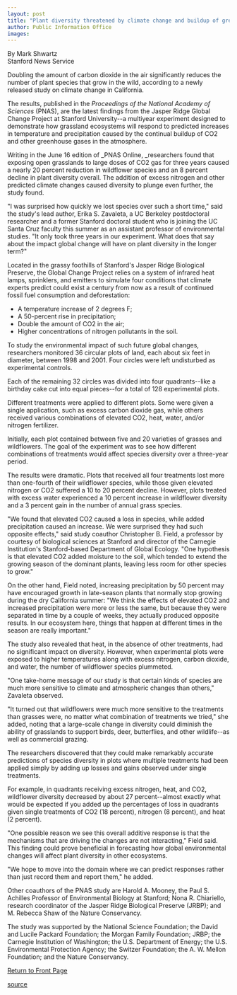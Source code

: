 ```yaml
---
layout: post
title: "Plant diversity threatened by climate change and buildup of greenhouse gas, study reveals"
author: Public Information Office
images:
---
```


By Mark Shwartz  
Stanford News Service  
  
Doubling the amount of carbon dioxide in the air significantly reduces the number of plant species that grow in the wild, according to a newly released study on climate change in California.

The results, published in the _Proceedings of the National Academy of Sciences_ (PNAS), are the latest findings from the Jasper Ridge Global Change Project at Stanford University--a multiyear experiment designed to demonstrate how grassland ecosystems will respond to predicted increases in temperature and precipitation caused by the continual buildup of CO2 and other greenhouse gases in the atmosphere.  

Writing in the June 16 edition of _PNAS Online, _researchers found that exposing open grasslands to large doses of CO2 gas for three years caused a nearly 20 percent reduction in wildflower species and an 8 percent decline in plant diversity overall. The addition of excess nitrogen and other predicted climate changes caused diversity to plunge even further, the study found.  

"I was surprised how quickly we lost species over such a short time," said the study's lead author, Erika S. Zavaleta, a UC Berkeley postdoctoral researcher and a former Stanford doctoral student who is joining the UC Santa Cruz faculty this summer as an assistant professor of environmental studies. "It only took three years in our experiment. What does that say about the impact global change will have on plant diversity in the longer term?"  

Located in the grassy foothills of Stanford's Jasper Ridge Biological Preserve, the Global Change Project relies on a system of infrared heat lamps, sprinklers, and emitters to simulate four conditions that climate experts predict could exist a century from now as a result of continued fossil fuel consumption and deforestation:  

* A temperature increase of 2 degrees F;  
* A 50-percent rise in precipitation;  
* Double the amount of CO2 in the air;  
* Higher concentrations of nitrogen pollutants in the soil.  

To study the environmental impact of such future global changes, researchers monitored 36 circular plots of land, each about six feet in diameter, between 1998 and 2001. Four circles were left undisturbed as experimental controls.

Each of the remaining 32 circles was divided into four quadrants--like a birthday cake cut into equal pieces--for a total of 128 experimental plots.  

Different treatments were applied to different plots. Some were given a single application, such as excess carbon dioxide gas, while others received various combinations of elevated CO2, heat, water, and/or nitrogen fertilizer.  

Initially, each plot contained between five and 20 varieties of grasses and wildflowers. The goal of the experiment was to see how different combinations of treatments would affect species diversity over a three-year period.  

The results were dramatic. Plots that received all four treatments lost more than one-fourth of their wildflower species, while those given elevated nitrogen or CO2 suffered a 10 to 20 percent decline. However, plots treated with excess water experienced a 10 percent increase in wildflower diversity and a 3 percent gain in the number of annual grass species.  

"We found that elevated CO2 caused a loss in species, while added precipitation caused an increase. We were surprised they had such opposite effects," said study coauthor Christopher B. Field, a professor by courtesy of biological sciences at Stanford and director of the Carnegie Institution's Stanford-based Department of Global Ecology. "One hypothesis is that elevated CO2 added moisture to the soil, which tended to extend the growing season of the dominant plants, leaving less room for other species to grow."  

On the other hand, Field noted, increasing precipitation by 50 percent may have encouraged growth in late-season plants that normally stop growing during the dry California summer: "We think the effects of elevated CO2 and increased precipitation were more or less the same, but because they were separated in time by a couple of weeks, they actually produced opposite results. In our ecosystem here, things that happen at different times in the season are really important."  

The study also revealed that heat, in the absence of other treatments, had no significant impact on diversity. However, when experimental plots were exposed to higher temperatures along with excess nitrogen, carbon dioxide, and water, the number of wildflower species plummeted.  

"One take-home message of our study is that certain kinds of species are much more sensitive to climate and atmospheric changes than others," Zavaleta observed.  

"It turned out that wildflowers were much more sensitive to the treatments than grasses were, no matter what combination of treatments we tried," she added, noting that a large-scale change in diversity could diminish the ability of grasslands to support birds, deer, butterflies, and other wildlife--as well as commercial grazing.  

The researchers discovered that they could make remarkably accurate predictions of species diversity in plots where multiple treatments had been applied simply by adding up losses and gains observed under single treatments.

For example, in quadrants receiving excess nitrogen, heat, and CO2, wildflower diversity decreased by about 27 percent--almost exactly what would be expected if you added up the percentages of loss in quadrants given single treatments of CO2 (18 percent), nitrogen (8 percent), and heat (2 percent).  

"One possible reason we see this overall additive response is that the mechanisms that are driving the changes are not interacting," Field said. This finding could prove beneficial in forecasting how global environmental changes will affect plant diversity in other ecosystems.  

"We hope to move into the domain where we can predict responses rather than just record them and report them," he added.  

Other coauthors of the PNAS study are Harold A. Mooney, the Paul S. Achilles Professor of Environmental Biology at Stanford; Nona R. Chiariello, research coordinator of the Jasper Ridge Biological Preserve (JRBP); and M. Rebecca Shaw of the Nature Conservancy.  

The study was supported by the National Science Foundation; the David and Lucile Packard Foundation; the Morgan Family Foundation; JRBP; the Carnegie Institution of Washington; the U.S. Department of Energy; the U.S. Environmental Protection Agency; the Switzer Foundation; the A. W. Mellon Foundation; and the Nature Conservancy.


[Return to Front Page][1]

[1]: http://currents.ucsc.edu/

[source](http://www1.ucsc.edu/currents/02-03/06-23/climate.html "Permalink to climate")
